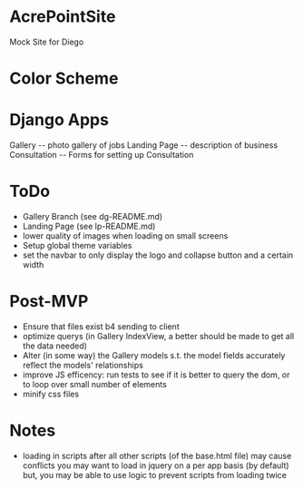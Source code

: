 # AcrePointSite 

Mock Site for Diego

# Color Scheme


# Django Apps
Gallery -- photo gallery of jobs
Landing Page -- description of business
Consultation -- Forms for setting up Consultation

# ToDo
- Gallery Branch (see dg-README.md)
- Landing Page (see lp-README.md)
- lower quality of images when loading on small screens
- Setup global theme variables 
- set the navbar to only display the logo and collapse button and a certain width

# Post-MVP
- Ensure that files exist b4 sending to client
- optimize querys (in Gallery IndexView, a better should be made to get all the data needed)
- Alter (in some way) the Gallery models s.t. the model fields accurately reflect the models' relationships
- improve JS efficency: run tests to see if it is better to query the dom, or to loop over small number of elements
- minify css files

# Notes
- loading in scripts after all other scripts (of the base.html file) may cause conflicts 
  you may want to load in jquery on a per app basis (by default) but, you may be able to use logic to prevent scripts from loading twice